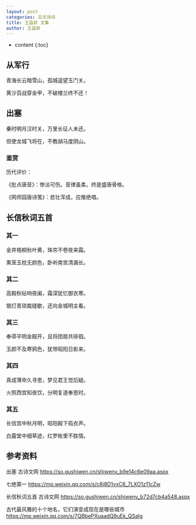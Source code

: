 ```yaml
---
layout: post
categories: 古文诗词
title: 王昌龄 文集
author: 王昌龄
---
```

* content
{:toc}

## 从军行

青海长云暗雪山，孤城遥望玉门关。

黄沙百战穿金甲，不破楼兰终不还！

## 出塞

秦时明月汉时关，万里长征人未还。

但使龙城飞将在，不教胡马度阴山。

### 鉴赏

历代评价：

《批点唐音》：惨淡可伤。音律虽柔。终是盛唐骨格。

《网师园唐诗笺》：悲壮浑成，应推绝唱。

## 长信秋词五首

### 其一

金井梧桐秋叶黄，珠帘不卷夜来霜。

熏笼玉枕无颜色，卧听南宫清漏长。

### 其二

高殿秋砧响夜阑，霜深犹忆御衣寒。

银灯青琐裁缝歇，还向金城明主看。

### 其三

奉帚平明金殿开，且将团扇共徘徊。

玉颜不及寒鸦色，犹带昭阳日影来。

### 其四

真成薄命久寻思，梦见君王觉后疑。

火照西宫知夜饮，分明复道奉恩时。

### 其五

长信宫中秋月明，昭阳殿下捣衣声。

白露堂中细草迹，红罗帐里不胜情。




## 参考资料

出塞 古诗文网 <https://so.gushiwen.cn/shiwenv_b9e14c6e09aa.aspx>

七绝第一 <https://mp.weixin.qq.com/s/c8j8D1vxC6_7LXO1z11cZw>

长信秋词五首  古诗文网 <https://so.gushiwen.cn/shiwenv_b72d7cb4a548.aspx>

古代最风雅的十个地名，它们演变成现在是哪些城市 <https://mp.weixin.qq.com/s/7QBbePXuaadQ9uEk_QSaIg>
